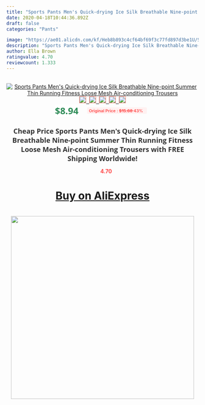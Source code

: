 ```yaml
---
title: "Sports Pants Men's Quick-drying Ice Silk Breathable Nine-point Summer Thin Running Fitness Loose Mesh Air-conditioning Trousers"
date: 2020-04-18T10:44:36.892Z
draft: false
categories: "Pants"

image: "https://ae01.alicdn.com/kf/Heb8b893c4cf64bf69f3c77fd897d3be1U/Sports-Pants-Men-s-Quick-drying-Ice-Silk-Breathable-Nine-point-Summer-Thin-Running-Fitness-Loose.jpg"
description: "Sports Pants Men's Quick-drying Ice Silk Breathable Nine-point Summer Thin Running Fitness Loose Mesh Air-conditioning Trousers"
author: Ella Brown
ratingvalue: 4.70
reviewcount: 1.333
---
```

<br>
<div style="text-align: center;">
<a href="https://s.click.aliexpress.com/e/_9iLFop" target="_blank" rel="nofollow noopener noreferrer"><img alt="Sports Pants Men's Quick-drying Ice Silk Breathable Nine-point Summer Thin Running Fitness Loose Mesh Air-conditioning Trousers" class="magnifier-image" src="https://ae01.alicdn.com/kf/Heb8b893c4cf64bf69f3c77fd897d3be1U/Sports-Pants-Men-s-Quick-drying-Ice-Silk-Breathable-Nine-point-Summer-Thin-Running-Fitness-Loose.jpg_640x640.jpg">
<br>
<img style="border:1px solid salmon" src="https://ae01.alicdn.com/kf/Heb8b893c4cf64bf69f3c77fd897d3be1U/Sports-Pants-Men-s-Quick-drying-Ice-Silk-Breathable-Nine-point-Summer-Thin-Running-Fitness-Loose.jpg_120x120.jpg">&nbsp;&nbsp;<img style="border:1px solid salmon" src="https://ae01.alicdn.com/kf/Hddf59cae2617415893df5b675d0ddee83/Sports-Pants-Men-s-Quick-drying-Ice-Silk-Breathable-Nine-point-Summer-Thin-Running-Fitness-Loose.jpg_120x120.jpg">&nbsp;&nbsp;<img style="border:1px solid salmon" src="https://ae01.alicdn.com/kf/Hab0543c9bbbe447d9bca94bbdd6707deT/Sports-Pants-Men-s-Quick-drying-Ice-Silk-Breathable-Nine-point-Summer-Thin-Running-Fitness-Loose.jpg_120x120.jpg">&nbsp;&nbsp;<img style="border:1px solid salmon" src="https://ae01.alicdn.com/kf/Hb167265988e148508407473a19675664r/Sports-Pants-Men-s-Quick-drying-Ice-Silk-Breathable-Nine-point-Summer-Thin-Running-Fitness-Loose.jpg_120x120.jpg">&nbsp;&nbsp;<img style="border:1px solid salmon" src="https://ae01.alicdn.com/kf/H987c4b2877da425789a24242fd269406r/Sports-Pants-Men-s-Quick-drying-Ice-Silk-Breathable-Nine-point-Summer-Thin-Running-Fitness-Loose.jpg_120x120.jpg"></a></div><br0>
<div style="text-align: center;"><span style="background-color: white; border: 0px; box-sizing: border-box; color: seagreen; display: inline-block; font-family: &quot;open sans&quot; , &quot;arial&quot; , &quot;helvetica&quot; , sans-serif , &quot;heiti&quot;; font-size: 24px; font-stretch: inherit; font-weight: 700; line-height: inherit; margin: 0px 10px 0px 0px; padding: 0px; vertical-align: middle;">$8.94 </span>
<span style="background: rgb(255 , 241 , 241); border-radius: 3px; border: 0px; box-sizing: border-box; color: #ff4747; display: inline-block; font-family: inherit; font-size: 12px; font-stretch: inherit; font-style: inherit; font-variant: inherit; font-weight: 600; line-height: inherit; margin: 0px; padding: 2px 5px; transform: scale(0.9); vertical-align: middle;">Original Price : <b style="text-decoration: line-through;">$15.68 </b> 43%&nbsp;&nbsp;</span></div>
<h1 style="color: #333333; display: inline-block; font-family: &quot;open sans&quot; , &quot;arial&quot; , &quot;helvetica&quot; , sans-serif , &quot;heiti&quot;; font-size: 18px; font-stretch: inherit; font-weight: 700; text-align: center;">Cheap Price Sports Pants Men's Quick-drying Ice Silk Breathable Nine-point Summer Thin Running Fitness Loose Mesh Air-conditioning Trousers with FREE Shipping Worldwide!</h1>
<div style="color: #ff4747; text-align: center;">
<img src="https://4.bp.blogspot.com/-M0ZcTcb-5uY/XleCXlxnR4I/AAAAAAAAAEc/OrjgMkXV1oMQFaCRZj5HQwOCBcu3w1FegCPcBGAYYCw/s1600/star.png" style="height: 15px;">&nbsp;<b>4.70</b></div>
<div class="button_cont" align="center"><a class="buynow_a" href="https://s.click.aliexpress.com/e/_9iLFop" target="_blank" rel="nofollow noopener noreferrer"><H1>Buy on AliExpress</H1></a></div><br>
<div class="separator" style="clear: both; text-align: center;">
<img src="https://lh3.googleusercontent.com/-pTy5HemUv9M/XlePHvY0dAI/AAAAAAAAAE4/0nX5iRUoIWY8eMW9Dpxeirr157OZliDIgCLcBGAsYHQ/s1600/badge.gif" width="480">
</div>
